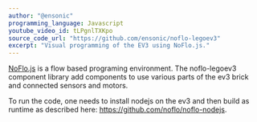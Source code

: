 ```yaml
---
author: "@ensonic"
programming_language: Javascript
youtube_video_id: tLPgnlTXKpo
source_code_url: "https://github.com/ensonic/noflo-legoev3"
excerpt: "Visual programming of the EV3 using NoFlo.js."
---
```


[NoFlo.js](https://www.noflojs.org) is a flow based programing environment. The noflo-legoev3 component library add components to use various parts of the ev3 brick and connected sensors and motors.

To run the code, one needs to install nodejs on the ev3 and then build as runtime as described here:
<https://github.com/noflo/noflo-nodejs>.
